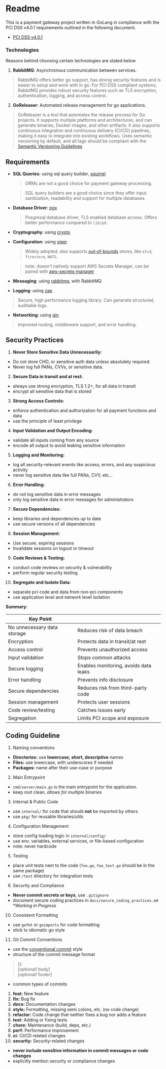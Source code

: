 # Readme

This is a payment gateway project written in GoLang in compliance with the
PCI DSS v4.0.1 requirements outlined in the following document.

- [PCI DSS v4.0.1](https://blog.pcisecuritystandards.org/just-published-pci-dss-v4-0-1)

### Technologies

Reasons behind choosing certain technologies are stated below

1. **RabbitMQ**: Asynchronous communication between services.

> RabbitMQ offers better go support, has strong security features and is easier
> to setup and work with in go. For PCI DSS compliant systems, RabbitMQ provides
> robust security features such as TLS encryption, authentication, logging, and access
> control.

2. **GoReleaser**: Automated release management for go applications.

> GoReleaser is a tool that automates the release process for Go projects. It
> supports multiple platforms and architectures, and can generate binaries,
> Docker images, and other artifacts. It also supports continuous integration
> and continuous delivery (CI/CD) pipelines, making it easy to integrate into
> existing workflows. Uses semantic versioning by default, and all tags should
> be compliant with the [Semantic Versioning Guidelines](https://semver.org/)

## Requirements

- **SQL Queries**: using sql query builder, [squirrel](https://github.com/Masterminds/squirrel)

  > ORMs are not a good choice for payment gateway processing.

  > SQL query builders are a good choice since they offer input sanitization,
  > readability and support for multiple databases.

- **Database Driver**: [pgx](https://github.com/jackc/pgx)

  > Posgresql database driver, TLS enabled database access. Offers better
  performance compared to `lib/pd`.

- **Cryptography**: using [crypto](https://pkg.go.dev/crypto)

- **Configuration**: using [viper](https://github.com/spf13/viper)

  > Widely adopted, also supports [out-of-bounds](https://learn.microsoft.com/en-us/azure/security/fundamentals/secrets-best-practices)
  stores, like `etcd`, `firestore`, `NATS`.

  > note: doesn't natively support AWS Secrets Manager, can be paired with [aws-secrets-manager](https://docs.aws.amazon.com/sdk-for-go/v2/developer-guide/welcome.html)

- **Messaging**: using [rabbitmq](https://github.com/streadway/amqp), with
RabbitMQ

- **Logging**: using [zap](https://github.com/uber-go/zap)

> Secure, high performance logging library. Can generate structured, auditable
> logs.

- **Networking**: using [gin](https://github.com/gin-gonic/gin)

> Improved routing, middleware support, and error handling.

## Security Practices

1. **Never Store Sensitive Data Unnecessarily:**

- Do not store CHD, or sensitive auth
data unless absolutely required.
- Never log full PANs, CVVs, or sensitive data.

2. **Secure Data in transit and at rest:**

- always use strong encryption, TLS 1.2+, for all data in transit
- encrypt all sensitive data that is stored

3. **Strong Access Controls:**

- enforce authentication and authorization for all payment functions and data
- use the principle of least privilege

4. **Input Validation and Output Encoding:**

- validate all inputs coming from any source
- encode all output to avoid leaking sensitive information

5. **Logging and Monitoring:**

- log all security-relevant events like access, errors, and any suspicious
activity
- never log sensitive data like full PANs, CVV, etc...

6. **Error Handling:**

- do not log sensitive data in error messages
- only log sensitive data in error messages for administrators

7. **Secure Dependencies:**

- keep libraries and dependencies up to date
- use secure versions of all dependencies

8. **Session Management:**

- Use secure, expiring sessions
- Invalidate sessions on logout or timeout

9. **Code Reviews & Testing:**

- conduct code reviews on security & vulnerability
- perform regular security testing

10. **Segregate and Isolate Data:**

- separate pci code and data from non-pci components
- use application level and network level isolation

**Summary:**

| Key Point                    |                                           |
|------------------------------|-------------------------------------------|
| No unnecessary data storage  | Reduces risk of data breach               |
| Encryption                   | Protects data in transit/at rest          |
| Access control               | Prevents unauthorized access              |
| Input validation             | Stops common attacks                      |
| Secure logging               | Enables monitoring, avoids data leaks     |
| Error handling               | Prevents info disclosure                  |
| Secure dependencies          | Reduces risk from third-party code        |
| Session management           | Protects user sessions                    |
| Code review/testing          | Catches issues early                      |
| Segregation                  | Limits PCI scope and exposure             |

## Coding Guideline

1. Naming conventions

- **Directories:** use **lowercase, short, descriptive** names
- **Files:** use lowercase, with underscores if needed
- **Packages:** name after their use-case or purpose

2. Main Entrypoint

- `cmd/server/main.go` is the main entrypoint for the application.
- keep root clean, *allows for multiple binaries*

3. Internal & Public Code

- use `internal/` for code that should **not** be imported by others
- use `pkg/` for reusable libraries/utils

4. Configuration Management

- store config loading logic in `internal/config/`
- use env. variables, external services, or file-based configuration
- note: never hardcode

5. Testing

- place unit tests next to the code (`foo.go`, `foo_test.go` should be in the
same package)
- use `/test` directory for integration tests

6. Security and Compliance

- **Never commit secrets or keys**, use `.gitignore`
- document secure coding practices in `docs/secure_coding_practices.md` **Working in Progress*

10. Consistent Formatting

- use `gofmt` or `goimports` for code formatting
- stick to idiomatic go style

11. Git Commit Conventions

- use the [conventional commit](https://www.conventionalcommits.org/en/v1.0.0/)
style
- structure of the commit message format

> <type>(<scope>): <subject>
> <br>
> [optional! body]
> <br>
> [optional! footer]

- common types of commits

1.  **feat:**        New feature
2.  **fix:**         Bug fix
3.  **docs:**        Documentation changes
4.  **style:**       Formatting, missing semi colons, etc. (no code change)
5.  **refactor:**    Code change that neither fixes a bug nor adds a feature
6.  **test:**        Adding or fixing tests
7.  **chore:**       Maintenance (build, deps, etc.)
8.  **perf:**        Performance improvement
9.  **ci:**          CI/CD related changes
10. **security:**   Security-related changes

- **never include sensitive information in commit messages or code changes**
- explicitly mention security or compliance changes
